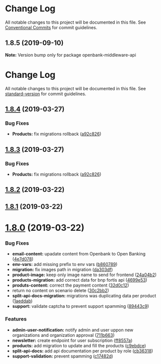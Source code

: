 # Change Log

All notable changes to this project will be documented in this file.
See [Conventional Commits](https://conventionalcommits.org) for commit guidelines.

## 1.8.5 (2019-09-10)

**Note:** Version bump only for package openbank-middleware-api





# Change Log

All notable changes to this project will be documented in this file. See [standard-version](https://github.com/conventional-changelog/standard-version) for commit guidelines.

## [1.8.4](https://github.com/Cloudoki/openbank-middleware-api/compare/v1.8.2...v1.8.4) (2019-03-27)


### Bug Fixes

* **Products:** fix migrations rollback ([a92c826](https://github.com/Cloudoki/openbank-middleware-api/commit/a92c826))



## [1.8.3](https://github.com/Cloudoki/openbank-middleware-api/compare/v1.8.2...v1.8.3) (2019-03-27)


### Bug Fixes

* **Products:** fix migrations rollback ([a92c826](https://github.com/Cloudoki/openbank-middleware-api/commit/a92c826))



## [1.8.2](https://github.com/Cloudoki/openbank-middleware-api/compare/v1.8.1...v1.8.2) (2019-03-22)



## [1.8.1](https://github.com/Cloudoki/openbank-middleware-api/compare/v1.8.0...v1.8.1) (2019-03-22)



# [1.8.0](https://github.com/Cloudoki/openbank-middleware-api/compare/v1.7.3...v1.8.0) (2019-03-22)


### Bug Fixes

* **email-content:** upadate content from Openbank to Open Banking ([4e7d078](https://github.com/Cloudoki/openbank-middleware-api/commit/4e7d078))
* **env-vars:** add missing prefix to env vars ([b860789](https://github.com/Cloudoki/openbank-middleware-api/commit/b860789))
* **migration:** fix images path in migration ([da303df](https://github.com/Cloudoki/openbank-middleware-api/commit/da303df))
* **product-image:** keep only image name to send for frontend ([24a04b2](https://github.com/Cloudoki/openbank-middleware-api/commit/24a04b2))
* **products-migration:** add correct data for bnp fortis api ([4699e53](https://github.com/Cloudoki/openbank-middleware-api/commit/4699e53))
* **produts-content:** correct the payment content ([32d0c12](https://github.com/Cloudoki/openbank-middleware-api/commit/32d0c12))
* return no content on scenario delete ([30c2bb2](https://github.com/Cloudoki/openbank-middleware-api/commit/30c2bb2))
* **split-api-docs-migration:** migrations was duplicating data per product ([1aeddab](https://github.com/Cloudoki/openbank-middleware-api/commit/1aeddab))
* **support:** validate captcha to prevent support spamming ([89443c9](https://github.com/Cloudoki/openbank-middleware-api/commit/89443c9))


### Features

* **admin-user-notification:** notify admin and user uppon new organizations and organization approval ([711b663](https://github.com/Cloudoki/openbank-middleware-api/commit/711b663))
* **newsletter:** create endpoint for user subscription ([ff8557a](https://github.com/Cloudoki/openbank-middleware-api/commit/ff8557a))
* **products:** add migration to update and fill the products ([c9ebdce](https://github.com/Cloudoki/openbank-middleware-api/commit/c9ebdce))
* **split-api-docs:** add api documentation per product by role ([cb36318](https://github.com/Cloudoki/openbank-middleware-api/commit/cb36318))
* **support-validation:** prevent spamming ([c17482d](https://github.com/Cloudoki/openbank-middleware-api/commit/c17482d))
